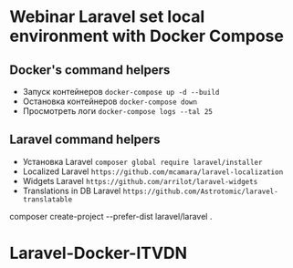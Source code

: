 # Webinar Laravel set local environment with Docker Compose


## Docker's command helpers

- Запуск контейнеров `docker-compose up -d --build`
- Остановка контейнеров `docker-compose down`
- Просмотреть логи `docker-compose logs --tal 25`

## Laravel command helpers

- Установка Laravel `composer global require laravel/installer`
- Localized Laravel `https://github.com/mcamara/laravel-localization`
- Widgets Laravel `https://github.com/arrilot/laravel-widgets`
- Translations in DB Laravel `https://github.com/Astrotomic/laravel-translatable`


composer create-project --prefer-dist laravel/laravel .




# Laravel-Docker-ITVDN
